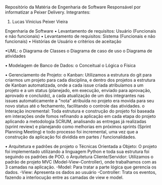 Repositório da Matéria de Engenharia de Software
Responsável por informatizar a Peixer Delivery.
Integrantes:

1.	Lucas Vinicius Peixer Vieira

Engenharia de Software
  •	Levantamento de requisitos: Usuário (Funcionais e não funcionais)
  •	Levantamento de requisitos: Sistema (Funcionais e não funcionais)
  •	Histórias de Usuário e critérios de aceitação
  
•UML:
  o	Diagrama de Classes
  o	Diagrama de caso de uso
  o	Diagrama de atividades
  
•	Modelagem de Banco de Dados:
  o	Conceitual
  o	Lógica
  o	Física
  
•	Gerenciamento de Projeto:
  o	Kanban: Utilizamos a estrutura do git para criarmos um projeto para cada disciplina, e dentro dos projetos a estrutura de Kanban automatizada, onde a cada issue criada           atribuíamos a um projeto e a um status (planejado, em execução, enviado para aprovação, aprovado e concluído), a cada atualização de um dos integrantes nas issues                 automaticamente    a "nota" atribuída no projeto era movida para seu novo status até o fechamento, facilitando o controle das atividades.
  o	Interação incremental: Toda estrutura e construção do projeto foi baseada em interações onde fomos refinando a aplicação em cada etapa do projeto aplicando a metodologia         SCRUM, analisando as entregas já realizadas (sprint review) e planejando como melhorias em próximos sprints (Sprint Planning Meeting) e todo processo foi incremental, uma vez      que a construção da aplicação foi dividida em partes / funcionalidades.
  
•	Arquitetura e padrões de projeto
o	Técnicas Orientada a Objeto: O projeto foi implementado utilizando a linguagem Python e toda sua estrutura foi seguindo os padrões de POO.
o	Arquitetura Cliente/Servidor: Utilizamos o padrão de projeto MVC (Model-View-Controller), onde trabalhamos com as 3 camadas na aplicação. -Model: Para tratar a parte lógica que gerencia os dados. -View: Apresenta os dados ao usuário -Controller: Trata os eventos, fazendo a interlocução entre as camadas de view e model.

